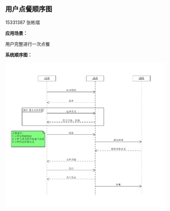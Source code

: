 ## 用户点餐顺序图

15331387    张彬熠

**应用场景：**

用户完整进行一次点餐

**系统顺序图：**

![](https://github.com/SevenKingdoms/Dashboard/blob/master/uml/uml_sequence_exercise/images/15331387.png)



